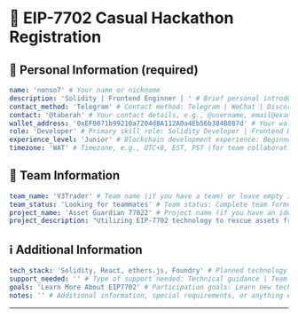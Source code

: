 # 🚀 EIP-7702 Casual Hackathon Registration

<!--
Please fill out the information below. This information will be automatically processed.
Do not remove the --- markers or change the field names.
-->

## 👤 Personal Information (required)

```yaml
name: 'nonso7' # Your name or nickname
description: 'Solidity | Frontend Enginner | ' # Brief personal introduction including skills and experience (One sentence)
contact_method: 'Telegram' # Contact method: Telegram | WeChat | Discord | Email | X(Twitter) | GitHub
contact: '@taberah' # Your contact details, e.g., @username, email@example.com
wallet_address: '0xEF0071b99210a7204d8A112A0a4Eb56b384B887d' # Your wallet address or ENS domain on Ethereum mainnet
role: 'Developer' # Primary skill role: Solidity Developer | Frontend Developer | Backend Developer | Full-stack Developer | Product Manager | UI/UX Designer | Test Engineer | Blockchain Researcher | etc.
experience_level: 'Junior' # Blockchain development experience: Beginner | Junior | Intermediate | Senior | Expert
timezone: 'WAT' # Timezone, e.g., UTC+8, EST, PST (for team collaboration scheduling)
```

## 👥 Team Information

```yaml
team_name: 'V3Trader' # Team name (if you have a team) or leave empty if looking for a team
team_status: 'Looking for teammates' # Team status: Complete team formed | Looking for teammates | Open to join other teams | Solo participation
project_name: 'Asset Guardian 77022' # Project name (if you have an idea) or leave empty if undecided
project_description: "Utilizing EIP-7702 technology to rescue assets from compromised private key accounts and provide secure asset recovery solutions" # Brief description about your project in one sentence
```

## ℹ️ Additional Information

```yaml
tech_stack: 'Solidity, React, ethers.js, Foundry' # Planned technology stack, e.g., React, Node.js, Solidity, Hardhat, ethers.js
support_needed: '' # Type of support needed: Technical guidance | Team matching | Project ideas | Resource connection | Mentor advice
goals: 'Learn More About EIP7702' # Participation goals: Learn new technology | Build MVP | Find collaborators | Win prizes | Other
notes: '' # Additional information, special requirements, or anything else you'd like to share
```

---

<!-- Do not edit below this line. This section will be automatically generated when your registration is processed. -->

